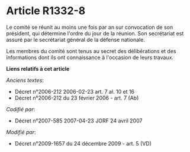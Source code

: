 # Article R1332-8

Le comité se réunit au moins une fois par an sur convocation de son président, qui détermine l'ordre du jour de la réunion.
Son secrétariat est assuré par le secrétariat général de la défense nationale.

Les membres du comité sont tenus au secret des délibérations et des informations dont ils ont connaissance à l'occasion de
leurs travaux.

**Liens relatifs à cet article**

_Anciens textes_:

  - Décret n°2006-212 2006-02-23 art. 7 al. 10 et 16
  - Décret n°2006-212 du 23 février 2006 - art. 7 (Ab)

_Codifié par_:

  - Décret n°2007-585 2007-04-23 JORF 24 avril 2007

_Modifié par_:

  - Décret n°2009-1657 du 24 décembre 2009 - art. 5 (VD)
